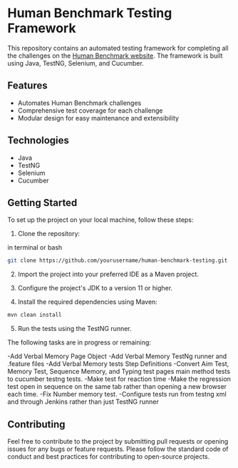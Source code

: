 # Human Benchmark Testing Framework

This repository contains an automated testing framework for completing all the challenges on the [Human Benchmark website](https://humanbenchmark.com/). The framework is built using Java, TestNG, Selenium, and Cucumber.

## Features
- Automates Human Benchmark challenges
- Comprehensive test coverage for each challenge
- Modular design for easy maintenance and extensibility

## Technologies
- Java
- TestNG
- Selenium
- Cucumber

## Getting Started
To set up the project on your local machine, follow these steps:

1. Clone the repository:

  in terminal or bash
```bash
git clone https://github.com/yourusername/human-benchmark-testing.git
```

2. Import the project into your preferred IDE as a Maven project.

3. Configure the project's JDK to a version 11 or higher.

4. Install the required dependencies using Maven:


```bash
mvn clean install
```

5. Run the tests using the TestNG runner.


The following tasks are in progress or remaining:

 -Add Verbal Memory Page Object
 -Add Verbal Memory TestNg runner and .feature files
 -Add Verbal Memory tests Step Definitions
 -Convert Aim Test, Memory Test, Sequence Memory, and Typing test pages main method tests to cucumber testng tests.
 -Make test for reaction time
 -Make the regression test open in sequence on the same tab rather than opening a new browser each time.
 -Fix Number memory test.
 -Configure tests run from testng xml and through Jenkins rather than just TestNG runner
## Contributing
Feel free to contribute to the project by submitting pull requests or opening issues for any bugs or feature requests. Please follow the standard code of conduct and best practices for contributing to open-source projects.
